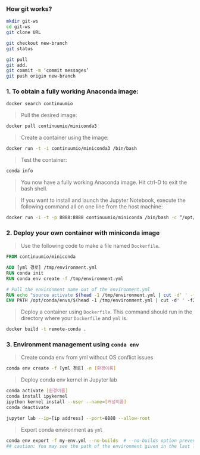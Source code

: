 ### How git works?
```bash
mkdir git-ws
cd git-ws
git clone URL

git checkout new-branch
git status

git pull
git add.
git commit -m ‘commit messages’
git push origin new-branch
```

### 1. To obtain a fully working Anaconda image:
```bash
docker search continuumio
```
> Pull the desired image:
```bash
docker pull continuumio/miniconda3
```
> Create a container using the image:
```bash
docker run -t -i continuumio/miniconda3 /bin/bash
```
> Test the container:
```bash
conda info
```
> You now have a fully working Anaconda image. Hit ctrl-D to exit the bash shell.

> If you want to install and launch the Jupyter Notebook, execute the following command all on one line from the host machine:
```bash
docker run -i -t -p 8888:8888 continuumio/miniconda /bin/bash -c “/opt/conda/bin/conda install jupyter -y --quiet && mkdir /opt/notebooks && /opt/conda/bin/jupyter notebook --notebook-dir=/opt/notebooks --ip=‘*’ --port=8888 --no-browser”
```

### 2. Deploy your own container with miniconda image
> Use the following code to make a file named `Dockerfile`.
```Dockerfile
FROM continuumio/miniconda

ADD [yml 경로] /tmp/environment.yml
RUN conda init
RUN conda env create -f /tmp/environment.yml

# Pull the environment name out of the environment.yml
RUN echo "source activate $(head -1 /tmp/environment.yml | cut -d' ' -f2)" > ~/.bashrc
ENV PATH /opt/conda/envs/$(head -1 /tmp/environment.yml | cut -d' ' -f2)/bin:$PATH
```
> Deploy a container using `Dockerfile`. This command should run in the directory where your `Dockerfile` and `yml` is.
```bash
docker build -t remote-conda .
```

### 3. Environment management using `conda env`

> Create conda env from yml without OS conflict issues
```bash
conda env create -f [yml 경로] -n [환경이름]
```

> Deploy conda env kernel in Jupyter lab
```bash
conda activate [환경이름]
conda install ipykernel
ipython kernel install --user --name=[커널이름]
conda deactivate

jupyter lab --ip=[ip address] --port=8888 --allow-root
```

> Export conda environment as `yml`
```bash
conda env export -f my-env.yml --no-builds  # --no-builds option prevents platform conflicts
## caution: You may see the path of the environment given in the last line of `*.yml` file and it depends on your work. So it may need a change.
```
